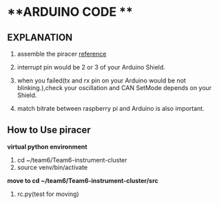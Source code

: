 # **ARDUINO CODE ** 

## EXPLANATION
1. assemble the piracer [reference](https://www.waveshare.com/wiki/PiRacer_AI_Kit)

2. interrupt pin would be 2 or 3 of your Arduino Shield.

3. when you failed(tx and rx pin on your Arduino would be not blinking.),check your oscillation and CAN SetMode depends on your Shield. 

4. match bitrate between raspberry pi and Arduino is also important.

## How to Use piracer
**virtual python environment**
1. cd ~/team6/Team6-instrument-cluster 
2. source venv/bin/activate

**move to cd ~/team6/Team6-instrument-cluster/src**
1. rc.py(test for moving)  